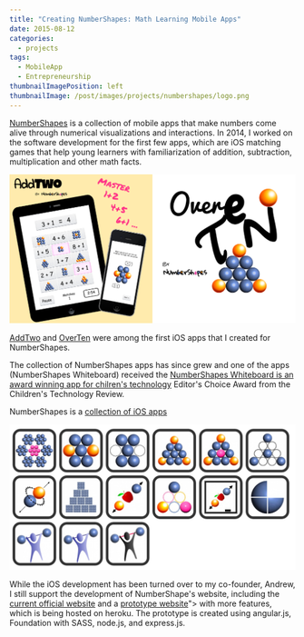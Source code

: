```yaml
---
title: "Creating NumberShapes: Math Learning Mobile Apps"
date: 2015-08-12
categories:
  - projects
tags:
  - MobileApp
  - Entrepreneurship
thumbnailImagePosition: left
thumbnailImage: /post/images/projects/numbershapes/logo.png
---
```


[NumberShapes](http://number-shapes.com) is a collection of mobile apps that make numbers come alive through numerical visualizations and interactions. In 2014, I worked on the software development for the first few apps, which are iOS matching games that help young learners with familiarization of addition, subtraction, multiplication and other math facts.

<!--more-->

![NumberShapes](/post/images/projects/numbershapes/promo.png)

[AddTwo](http://www.148apps.com/app/913355047/) and [OverTen](http://www.148apps.com/app/913457693/) were among the first iOS apps that I created for NumberShapes.

The collection of NumberShapes apps has since grew and one of the apps (NumberShapes Whiteboard) received the [NumberShapes Whiteboard is an award winning app for chilren's technology](https://www.youtube.com/watch?v=s8buAFObSpI) Editor's Choice Award from the Children's Technology Review</a>.

NumberShapes is a [collection of iOS apps](https://itunes.apple.com/us/developer/numbershapes-llc/id909512758)

![NumberShapes App Collection](/post/images/projects/numbershapes/app-collection.png)

While the iOS development has been turned over to my co-founder, Andrew, I still support the development of NumberShape's website, including the [current official website](http://number-shapes.com) and a [prototype website](http://number-shapes.herokuapp.com/#/)"> with more features, which is being hosted on heroku. The prototype is created using angular.js, Foundation with SASS, node.js, and express.js.
